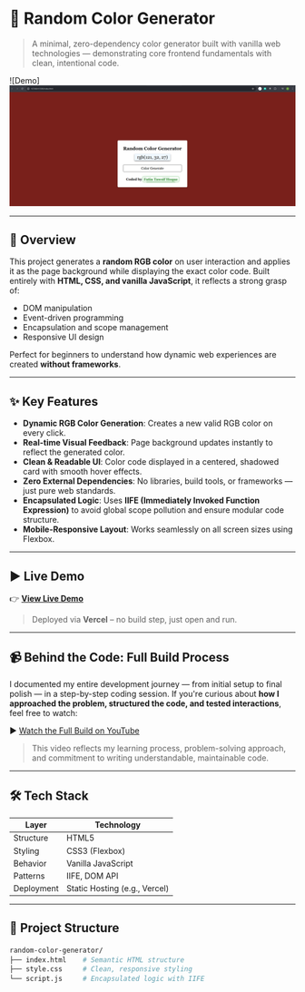 # 🎨 Random Color Generator

> A minimal, zero-dependency color generator built with vanilla web technologies — demonstrating core frontend fundamentals with clean, intentional code.

![Demo] ![demo](demo.png)

---

## 🚀 Overview

This project generates a **random RGB color** on user interaction and applies it as the page background while displaying the exact color code. Built entirely with **HTML, CSS, and vanilla JavaScript**, it reflects a strong grasp of:

- DOM manipulation
- Event-driven programming
- Encapsulation and scope management
- Responsive UI design

Perfect for beginners to understand how dynamic web experiences are created **without frameworks**.

---

## ✨ Key Features

- **Dynamic RGB Color Generation**: Creates a new valid RGB color on every click.
- **Real-time Visual Feedback**: Page background updates instantly to reflect the generated color.
- **Clean & Readable UI**: Color code displayed in a centered, shadowed card with smooth hover effects.
- **Zero External Dependencies**: No libraries, build tools, or frameworks — just pure web standards.
- **Encapsulated Logic**: Uses **IIFE (Immediately Invoked Function Expression)** to avoid global scope pollution and ensure modular code structure.
- **Mobile-Responsive Layout**: Works seamlessly on all screen sizes using Flexbox.

---

## ▶️ Live Demo

👉 **[View Live Demo](https://random-color-generator-murex.vercel.app/)**

> Deployed via **Vercel** – no build step, just open and run.

---

## 📹 Behind the Code: Full Build Process

I documented my entire development journey — from initial setup to final polish — in a step-by-step coding session. If you're curious about **how I approached the problem, structured the code, and tested interactions**, feel free to watch:

▶️ [Watch the Full Build on YouTube](https://youtu.be/Z1j0lDjgFrw)

> This video reflects my learning process, problem-solving approach, and commitment to writing understandable, maintainable code.

---

## 🛠️ Tech Stack

| Layer       | Technology        |
|-------------|-------------------|
| Structure   | HTML5             |
| Styling     | CSS3 (Flexbox)    |
| Behavior    | Vanilla JavaScript|
| Patterns    | IIFE, DOM API     |
| Deployment  | Static Hosting (e.g., Vercel) |

---

## 📁 Project Structure

```bash
random-color-generator/
├── index.html    # Semantic HTML structure
├── style.css     # Clean, responsive styling
└── script.js     # Encapsulated logic with IIFE